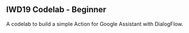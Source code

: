 ## IWD19 Codelab - Beginner

A codelab to build a simple Action for Google Assistant with DialogFlow.